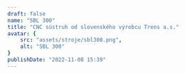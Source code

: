 ```yaml
---
draft: false
name: "SBL 300"
title: "CNC sústruh od slovenského výrobcu Trens a.s."
avatar: {
    src: "assets/stroje/sbl300.png",
    alt: "SBL 300"
}
publishDate: "2022-11-08 15:39"
---
```

